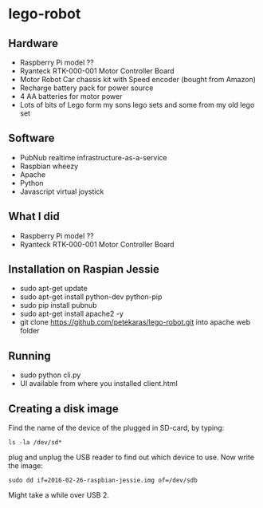 # lego-robot

## Hardware

* Raspberry Pi model ??
* Ryanteck RTK-000-001 Motor Controller Board 
* Motor Robot Car chassis kit with Speed encoder (bought from Amazon)
* Recharge battery pack for power source
* 4 AA batteries for motor power
* Lots of bits of Lego form my sons lego sets and some from my old lego set


## Software
* PubNub realtime infrastructure-as-a-service
* Raspbian wheezy
* Apache 
* Python
* Javascript virtual joystick

## What I did

* Raspberry Pi model ??
* Ryanteck RTK-000-001 Motor Controller Board 


## Installation on Raspian Jessie

* sudo apt-get update
* sudo apt-get install python-dev python-pip
* sudo pip install pubnub
* sudo apt-get install apache2 -y
* git clone https://github.com/petekaras/lego-robot.git into apache web folder

## Running
* sudo python cli.py
* UI available from where you installed client.html

## Creating a disk image
Find the name of the device of the plugged in SD-card, by typing:

`ls -la /dev/sd*`

plug and unplug the USB reader to find out which device to use. Now write the image:

`sudo dd if=2016-02-26-raspbian-jessie.img of=/dev/sdb`

Might take a while over USB 2.